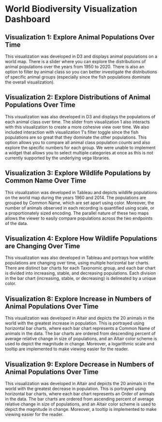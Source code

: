 # World Biodiversity Visualization Dashboard

## Visualization 1: Explore Animal Populations Over Time

This visualization was developed in D3 and displays animal populations on a world map. There is a slider where you can explore the distributions of animal populations over the years from 1950 to 2020. There is also an option to filter by animal class so you can better investigate the distributions of specific animal groups (especially since the fish populations dominate the overall visualization).

## Visualization 2: Explore Distributions of Animal Populations Over Time

This visualization was also developed in D3 and displays the populations of each animal class over time. The slider from visualization 1 also interacts with this visualization to create a more cohesive view over time. We also included interaction with visualization 1's filter toggle since the fish populations are so great that they dominate the other populations. This option allows you to compare all animal class population counts and also explore the specific numbers for each group. We were unable to implement a widget that allows you to select multiple categories at once as this is not currently supported by the underlying vega libraries.

## Visualization 3: Explore Wildlife Populations by Common Name Over Time

This visualization was developed in Tableau and depicts wildlife populations on the world map during the years 1960 and 2014. The populations are grouped by Common Name, which are set apart using color. Moreover, the number of animals observed in each recording is quantified using scale, or a proportionately sized encoding. The parallel nature of these two maps allows the viewer to easily compare populations across the two endpoints of the data. 

## Visualization 4: Explore How Wildlife Populations are Changing Over Time

This visualization was also developed in Tableau and portrays how wildlife populations are changing over time, using multiple horizontal bar charts. There are distinct bar charts for each Taxonomic group, and each bar chart is divided into increasing, stable, and decreasing populations. Each division in the bar chart (increasing, stable, or decreasing) is delineated by a unique color.

## Visualization 8: Explore Increase in Numbers of Animal Populations Over Time

This visualization was developed in Altair and depicts the 20 animals in the world with the greatest increase in population. This is portrayed using horizontal bar charts, where each bar chart represents a Common Name of animals in the data. The bar charts are ordered from descending percent of average relative change in size of populations, and an Altair color scheme is used to depict the magnitude in change. Moreover, a logarithmic scale and tooltip are implemented to make viewing easier for the reader.

## Visualization 9: Explore Decrease in Numbers of Animal Populations Over Time

This visualization was developed in Altair and depicts the 20 animals in the world with the greatest decrease in population. This is portrayed using horizontal bar charts, where each bar chart represents an Order of animals in the data. The bar charts are ordered from ascending percent of average relative change in size of populations, and an Altair color scheme is used to depict the magnitude in change. Moreover, a tooltip is implemented to make viewing easier for the reader.

